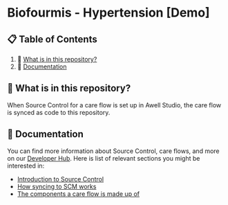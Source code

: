 
# Biofourmis - Hypertension [Demo]

## 📋 Table of Contents

1. 🤔 [What is in this repository?](#what-is-in-this-repository)
2. 📖 [Documentation](#documentation)

## <a name="what-is-in-this-repository">🤔 What is in this repository?</a>

When Source Control for a care flow is set up in Awell Studio, the care flow is synced as code to this repository.

## <a name="documentation">📖 Documentation</a>

You can find more information about Source Control, care flows, and more on our [Developer Hub](https://developers.awellhealth.com/awell-studio/docs/source-control/introduction). Here is list of relevant sections you might be interested in:

- [Introduction to Source Control](https://developers.awellhealth.com/awell-studio/docs/source-control/introduction)
- [How syncing to SCM works](https://developers.awellhealth.com/awell-studio/docs/source-control/concepts/syncing-to-scm)
- [The components a care flow is made up of](https://developers.awellhealth.com/awell-studio/docs/source-control/concepts/components)
    
